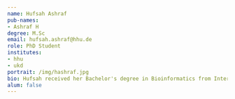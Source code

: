 ```yaml
---
name: Hufsah Ashraf
pub-names:
- Ashraf H
degree: M.Sc
email: hufsah.ashraf@hhu.de
role: PhD Student
institutes:
- hhu
- ukd
portrait: /img/hashraf.jpg
bio: Hufsah received her Bachelor's degree in Bioinformatics from International Islamic University, Pakistan in 2015. She completed her Master's degree in Computational Sciences and Engineering from National University of Sciences and Technology Pakistan in 2017. In September, 2019, she started her PhD at University of Saarland, Saarbrücken and later moved to Universitätsklinikum Düsseldorf in July 2020. Her current research interests include Genomic structural variation, Genotyping & Haplotype phasing and Pangenomics .
alum: false
---
```

